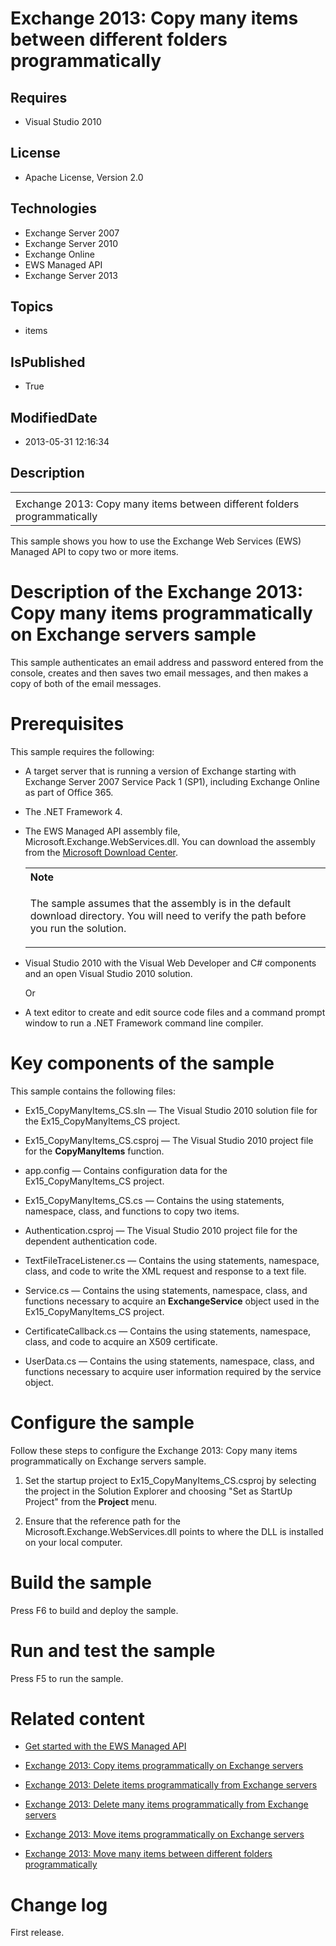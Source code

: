 # Exchange 2013: Copy many items between different folders programmatically
## Requires
* Visual Studio 2010
## License
* Apache License, Version 2.0
## Technologies
* Exchange Server 2007
* Exchange Server 2010
* Exchange Online
* EWS Managed API
* Exchange Server 2013
## Topics
* items
## IsPublished
* True
## ModifiedDate
* 2013-05-31 12:16:34
## Description

<div id="header">
<table id="bottomTable" cellpadding="0" cellspacing="0">
<tbody>
<tr id="headerTableRow1">
<td align="left"><span id="runningHeaderText"></span></td>
</tr>
<tr id="headerTableRow2">
<td align="left"><span id="nsrTitle">Exchange 2013: Copy many items between different folders programmatically</span>
</td>
</tr>
</tbody>
</table>
</div>
<div id="mainSection">
<div id="mainBody">
<p></p>
<div>
<p>This sample shows you how to use the Exchange Web Services (EWS) Managed API to copy two or more items.</p>
</div>
<h1>Description of the Exchange 2013: Copy many items programmatically on Exchange servers sample</h1>
<div id="sectionSection0" name="collapseableSection">
<p>This sample authenticates an email address and password entered from the console, creates and then saves two email messages, and then makes a copy of both of the email messages.</p>
</div>
<h1>Prerequisites</h1>
<div id="sectionSection1" name="collapseableSection">
<p>This sample requires the following:</p>
<ul>
<li>
<p>A target server that is running a version of Exchange starting with Exchange Server 2007 Service Pack 1 (SP1), including Exchange Online as part of Office 365.</p>
</li><li>
<p>The .NET Framework 4.</p>
</li><li>
<p>The EWS Managed API assembly file, Microsoft.Exchange.WebServices.dll. You can download the assembly from the
<a href="http://go.microsoft.com/fwlink/?LinkID=255472" target="_blank">Microsoft Download Center</a>.</p>
<div>
<table width="100%" cellspacing="0" cellpadding="0">
<tbody>
<tr>
<th align="left"><b>Note</b> </th>
</tr>
<tr>
<td>
<p>The sample assumes that the assembly is in the default download directory. You will need to verify the path before you run the solution.</p>
</td>
</tr>
</tbody>
</table>
</div>
</li><li>
<p>Visual Studio 2010 with the Visual Web Developer and C# components and an open Visual Studio 2010 solution.</p>
<p>Or</p>
</li><li>
<p>A text editor to create and edit source code files and a command prompt window to run a .NET Framework command line compiler.</p>
</li></ul>
</div>
<h1>Key components of the sample</h1>
<div id="sectionSection2" name="collapseableSection">
<p>This sample contains the following files:</p>
<ul>
<li>
<p>Ex15_CopyManyItems_CS.sln — The Visual Studio 2010 solution file for the Ex15_CopyManyItems_CS project.</p>
</li><li>
<p>Ex15_CopyManyItems_CS.csproj — The Visual Studio 2010 project file for the <b>
CopyManyItems</b> function.</p>
</li><li>
<p>app.config — Contains configuration data for the Ex15_CopyManyItems_CS project.</p>
</li><li>
<p>Ex15_CopyManyItems_CS.cs — Contains the using statements, namespace, class, and functions to copy two items.</p>
</li><li>
<p>Authentication.csproj — The Visual Studio 2010 project file for the dependent authentication code.</p>
</li><li>
<p>TextFileTraceListener.cs — Contains the using statements, namespace, class, and code to write the XML request and response to a text file.</p>
</li><li>
<p>Service.cs — Contains the using statements, namespace, class, and functions necessary to acquire an
<b>ExchangeService</b> object used in the Ex15_CopyManyItems_CS project.</p>
</li><li>
<p>CertificateCallback.cs — Contains the using statements, namespace, class, and code to acquire an X509 certificate.</p>
</li><li>
<p>UserData.cs — Contains the using statements, namespace, class, and functions necessary to acquire user information required by the service object.</p>
</li></ul>
</div>
<h1>Configure the sample</h1>
<div id="sectionSection3" name="collapseableSection">
<p>Follow these steps to configure the Exchange 2013: Copy many items programmatically on Exchange servers sample.</p>
<ol>
<li>
<p>Set the startup project to Ex15_CopyManyItems_CS.csproj by selecting the project in the Solution Explorer and choosing &quot;Set as StartUp Project&quot; from the
<b><span class="ui">Project</span></b> menu.</p>
</li><li>
<p>Ensure that the reference path for the Microsoft.Exchange.WebServices.dll points to where the DLL is installed on your local computer.</p>
</li></ol>
<p></p>
</div>
<h1>Build the sample</h1>
<div id="sectionSection4" name="collapseableSection">
<p>Press F6 to build and deploy the sample.</p>
</div>
<h1>Run and test the sample</h1>
<div id="sectionSection5" name="collapseableSection">
<p>Press F5 to run the sample.</p>
</div>
<h1>Related content</h1>
<div id="sectionSection6" name="collapseableSection">
<ul>
<li>
<p><a href="http://go.microsoft.com/fwlink/?LinkId=301827" target="_blank">Get started with the EWS Managed API</a>
</p>
</li><li>
<p><a href="http://code.msdn.microsoft.com/Exchange-2013-Copy-items-88f83ef4" target="_blank">Exchange 2013: Copy items programmatically on Exchange servers</a>
</p>
</li><li>
<p><a href="http://code.msdn.microsoft.com/Exchange-2013-Delete-items-37674745" target="_blank">Exchange 2013: Delete items programmatically from Exchange servers</a>
</p>
</li><li>
<p><a href="http://code.msdn.microsoft.com/Exchange-2013-Delete-many-064f8760" target="_blank">Exchange 2013: Delete many items programmatically from Exchange servers</a>
</p>
</li><li>
<p><a href="http://code.msdn.microsoft.com/Exchange-2013-Move-items-6fc6bdbb" target="_blank">Exchange 2013: Move items programmatically on Exchange servers</a>
</p>
</li><li>
<p><a href="http://code.msdn.microsoft.com/Exchange-2013-Move-many-ae6cadde" target="_blank">Exchange 2013: Move many items between different folders programmatically</a>
</p>
</li></ul>
</div>
<h1>Change log</h1>
<div id="sectionSection7" name="collapseableSection">
<p>First release.</p>
</div>
</div>
</div>
